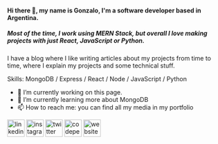 #### Hi there 👋, my name is Gonzalo, I'm a software developer based in Argentina.
##### Most of the time, I work using MERN Stack, but overall I love making projects with just React, JavaScript or Python.

I have a blog where I like writing articles about my projects from time to time, where I explain my projects and some technical stuff.

Skills: MongoDB / Express / React / Node / JavaScript / Python

- 🔭 I’m currently working on this page. 
- 🌱 I’m currently learning more about MongoDB 
- 📫 How to reach me: you can find all my media in my portfolio 


[<img src='https://cdn.jsdelivr.net/npm/simple-icons@3.0.1/icons/linkedin.svg' alt='linkedin' height='40'>](https://www.linkedin.com/in/https://www.linkedin.com/in/gonzalo-simon-aguilar//)  [<img src='https://cdn.jsdelivr.net/npm/simple-icons@3.0.1/icons/instagram.svg' alt='instagram' height='40'>](https://www.instagram.com/https://www.instagram.com/_gonzalosimon//)  [<img src='https://cdn.jsdelivr.net/npm/simple-icons@3.0.1/icons/twitter.svg' alt='twitter' height='40'>](https://twitter.com/https://twitter.com/_gonzalosimon)  [<img src='https://cdn.jsdelivr.net/npm/simple-icons@3.0.1/icons/codepen.svg' alt='codepen' height='40'>](https://codepen.io/https://codepen.io/gonzalo-simon)  [<img src='https://cdn.jsdelivr.net/npm/simple-icons@3.0.1/icons/icloud.svg' alt='website' height='40'>](gbsimon.netlify.app)  

